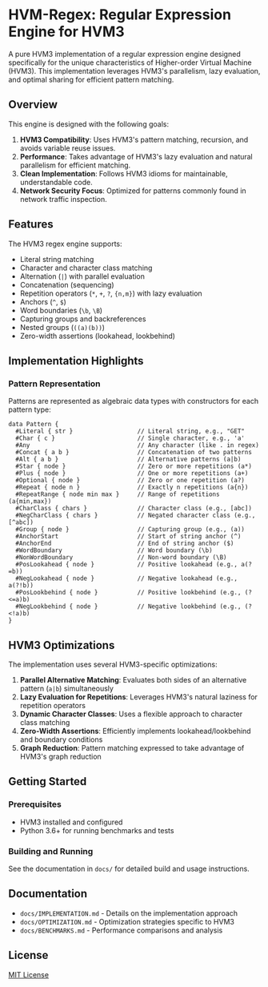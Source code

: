 # HVM-Regex: Regular Expression Engine for HVM3

A pure HVM3 implementation of a regular expression engine designed specifically for the unique characteristics of Higher-order Virtual Machine (HVM3). This implementation leverages HVM3's parallelism, lazy evaluation, and optimal sharing for efficient pattern matching.

## Overview

This engine is designed with the following goals:

1. **HVM3 Compatibility**: Uses HVM3's pattern matching, recursion, and avoids variable reuse issues.
2. **Performance**: Takes advantage of HVM3's lazy evaluation and natural parallelism for efficient matching.
3. **Clean Implementation**: Follows HVM3 idioms for maintainable, understandable code.
4. **Network Security Focus**: Optimized for patterns commonly found in network traffic inspection.

## Features

The HVM3 regex engine supports:

- Literal string matching
- Character and character class matching
- Alternation (`|`) with parallel evaluation
- Concatenation (sequencing)
- Repetition operators (`*`, `+`, `?`, `{n,m}`) with lazy evaluation
- Anchors (`^`, `$`)
- Word boundaries (`\b`, `\B`)
- Capturing groups and backreferences
- Nested groups (`((a)(b))`)
- Zero-width assertions (lookahead, lookbehind)

## Implementation Highlights

### Pattern Representation

Patterns are represented as algebraic data types with constructors for each pattern type:

```hvm
data Pattern {
  #Literal { str }                  // Literal string, e.g., "GET"
  #Char { c }                       // Single character, e.g., 'a'
  #Any                              // Any character (like . in regex)
  #Concat { a b }                   // Concatenation of two patterns
  #Alt { a b }                      // Alternative patterns (a|b)
  #Star { node }                    // Zero or more repetitions (a*)
  #Plus { node }                    // One or more repetitions (a+)
  #Optional { node }                // Zero or one repetition (a?)
  #Repeat { node n }                // Exactly n repetitions (a{n})
  #RepeatRange { node min max }     // Range of repetitions (a{min,max})
  #CharClass { chars }              // Character class (e.g., [abc])
  #NegCharClass { chars }           // Negated character class (e.g., [^abc])
  #Group { node }                   // Capturing group (e.g., (a))
  #AnchorStart                      // Start of string anchor (^)
  #AnchorEnd                        // End of string anchor ($)
  #WordBoundary                     // Word boundary (\b)
  #NonWordBoundary                  // Non-word boundary (\B)
  #PosLookahead { node }            // Positive lookahead (e.g., a(?=b))
  #NegLookahead { node }            // Negative lookahead (e.g., a(?!b))
  #PosLookbehind { node }           // Positive lookbehind (e.g., (?<=a)b)
  #NegLookbehind { node }           // Negative lookbehind (e.g., (?<!a)b)
}
```

## HVM3 Optimizations

The implementation uses several HVM3-specific optimizations:

1. **Parallel Alternative Matching**: Evaluates both sides of an alternative pattern (`a|b`) simultaneously
2. **Lazy Evaluation for Repetitions**: Leverages HVM3's natural laziness for repetition operators
3. **Dynamic Character Classes**: Uses a flexible approach to character class matching
4. **Zero-Width Assertions**: Efficiently implements lookahead/lookbehind and boundary conditions
5. **Graph Reduction**: Pattern matching expressed to take advantage of HVM3's graph reduction

## Getting Started

### Prerequisites

- HVM3 installed and configured
- Python 3.6+ for running benchmarks and tests

### Building and Running

See the documentation in `docs/` for detailed build and usage instructions.

## Documentation

- `docs/IMPLEMENTATION.md` - Details on the implementation approach
- `docs/OPTIMIZATION.md` - Optimization strategies specific to HVM3
- `docs/BENCHMARKS.md` - Performance comparisons and analysis

## License

[MIT License](LICENSE)